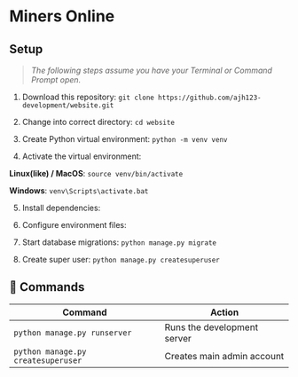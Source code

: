 # Miners Online

## Setup
> *The following steps assume you have your Terminal or Command Prompt open.*

1. Download this repository:
`git clone https://github.com/ajh123-development/website.git`

2. Change into correct directory:
`cd website`

3. Create Python virtual environment:
`python -m venv venv`

4. Activate the virtual environment:

**Linux(like) / MacOS**:
`source venv/bin/activate`

**Windows**:
`venv\Scripts\activate.bat`

5. Install dependencies:

6. Configure environment files:

7. Start database migrations:
`python manage.py migrate`

8. Create super user:
`python manage.py createsuperuser`

## 🧞 Commands

| Command                            | Action                      |
| ---------------------------------- | --------------------------- |
| `python manage.py runserver `      | Runs the development server |
| `python manage.py createsuperuser` | Creates main admin account  |
